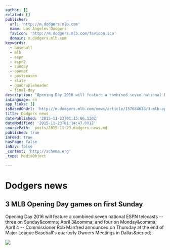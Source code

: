 ```yaml
---
author: []
related: []
publisher:
  url: 'http://m.dodgers.mlb.com'
  name: Los Angeles Dodgers
  favicon: 'http://m.dodgers.mlb.com/favicon.ico'
  domain: m.dodgers.mlb.com
keywords:
  - baseball
  - mlb
  - espn
  - espn2
  - sunday
  - opener
  - postseason
  - slate
  - quadrupleheader
  - final-day
description: "Opening Day 2016 will feature a combined seven national ESPN telecasts -- three on Sunday, April 3, and four on Monday, April 4 -- Commissioner Rob Manfred announced on Thursday at the end of Major League Baseball's quarterly Owners Meetings in Dallas."
inLanguage: en
app_links: []
isBasedOnUrl: 'http://m.dodgers.mlb.com/news/article/157684628/3-mlb-opening-day-games-on-first-sunday'
title: Dodgers news
datePublished: '2015-11-23T01:15:06.130Z'
dateModified: '2015-11-23T01:14:47.001Z'
sourcePath: _posts/2015-11-23-dodgers-news.md
published: true
inFeed: true
hasPage: false
inNav: false
_context: 'http://schema.org'
_type: MediaObject

---
```

# Dodgers news

<article style=""><h1>3 MLB Opening Day games on first Sunday</h1><p>Opening Day 2016 will feature a combined seven national ESPN telecasts -- three on Sunday&amp;comma; April 3&amp;comma; and four on Monday&amp;comma; April 4 -- Commissioner Rob Manfred announced on Thursday at the end of Major League Baseball's quarterly Owners Meetings in Dallas&amp;period;</p><img src="http://m.mlb.com/assets/images/6/3/0/157684630/cuts/openingday_2_1280_s86852dz_aid9ywi6.jpg" /></article>